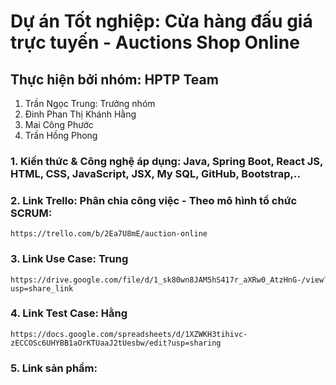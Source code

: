 # Dự án Tốt nghiệp: Cửa hàng đấu giá trực tuyến - Auctions Shop Online
## Thực hiện bởi nhóm: HPTP Team 
1. Trần Ngọc Trung: Trưởng nhóm
2. Đinh Phan Thị Khánh Hằng
3. Mai Công Phước
4. Trần Hồng Phong

### 1. Kiến thức & Công nghệ áp dụng: Java, Spring Boot, React JS, HTML, CSS, JavaScript, JSX, My SQL, GitHub, Bootstrap,..
### 2. Link Trello: Phân chia công việc - Theo mô hình tổ chức SCRUM: 
    https://trello.com/b/2Ea7U8mE/auction-online
### 3. Link Use Case: Trung
    https://drive.google.com/file/d/1_sk80wn8JAM5hS417r_aXRw0_AtzHnG-/view?usp=share_link
### 4. Link Test Case: Hằng
    https://docs.google.com/spreadsheets/d/1XZWKH3tihivc-zECCOSc6UHYBB1aOrKTUaaJ2tUesbw/edit?usp=sharing
### 5. Link sản phẩm:

